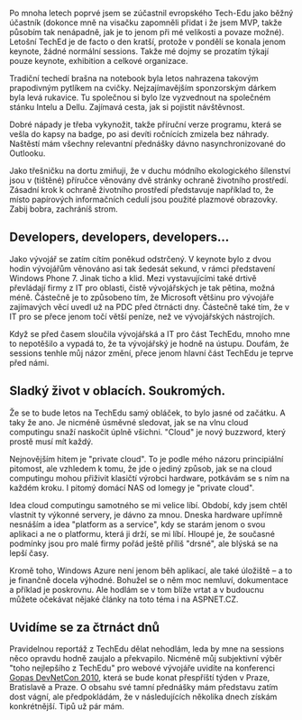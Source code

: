 <!-- dcterms:identifier = aspnetcz#306 -->
<!-- dcterms:title = TechEd Europe 2010, den nula -->
<!-- dcterms:abstract = Po mnoha letech poprvé jsem se zúčastnil evropského Tech-Edu jako běžný účastník (dokonce mně na visačku zapomněli přidat i že jsem MVP, takže působím tak nenápadně, jak je to jenom při mé velikosti a povaze možné). Letošní TechEd je de facto o den kratší, protože v pondělí se konala jenom keynote, žádné normální sessions. -->
<!-- np9:categoryId = 6 -->
<!-- x4w:category = Akce a události -->
<!-- np9:authorId = 1 -->
<!-- np9:authorEmail = michal.valasek@altairis.cz -->
<!-- dcterms:creator = Michal Altair Valášek -->
<!-- dcterms:created = 2010-11-09T01:01:32.59+01:00 -->
<!-- dcterms:dateAccepted = 2010-11-09T08:00:00+01:00 -->
<!-- x4w:pictureWidth = 150 -->
<!-- x4w:pictureHeight = 150 -->
<!-- x4w:pictureUrl = /perex-pictures/20101109-teched-europe-2010-den-nula.png -->

Po mnoha letech poprvé jsem se zúčastnil evropského Tech-Edu jako běžný účastník (dokonce mně na visačku zapomněli přidat i že jsem MVP, takže působím tak nenápadně, jak je to jenom při mé velikosti a povaze možné). Letošní TechEd je de facto o den kratší, protože v pondělí se konala jenom keynote, žádné normální sessions. Takže mé dojmy se prozatím týkají pouze keynote, exhibition a celkové organizace.

Tradiční techedí brašna na notebook byla letos nahrazena takovým prapodivným pytlíkem na cvičky. Nejzajímavějším sponzorským dárkem byla levá rukavice. Tu společnou si bylo lze vyzvednout na společném stánku Intelu a Dellu. Zajímavá cesta, jak si pojistit návštěvnost.

Dobré nápady je třeba vykynožit, takže příruční verze programu, která se vešla do kapsy na badge, po asi devíti ročnících zmizela bez náhrady. Naštěstí mám všechny relevantní přednášky dávno nasynchronizované do Outlooku.

Jako třešničku na dortu zmiňuji, že v duchu módního ekologického šílenství jsou v (tištěné) příručce věnovány dvě stránky ochraně životního prostředí. Zásadní krok k ochraně životního prostředí představuje například to, že místo papírových informačních cedulí jsou použité plazmové obrazovky. Zabij bobra, zachráníš strom.

## Developers, developers, developers…

Jako vývojář se zatím cítím poněkud odstrčený. V keynote bylo z dvou hodin vývojářům věnováno asi tak šedesát sekund, v rámci představení Windows Phone 7. Jinak ticho a klid. Mezi vystavujícími také drtivě převládají firmy z IT pro oblasti, čistě vývojářských je tak pětina, možná méně. Částečně je to způsobeno tím, že Microsoft většinu pro vývojáře zajímavých věcí uvedl už na PDC před čtrnácti dny. Částečně také tím, že v IT pro se přece jenom točí větší peníze, než ve vývojářských nástrojích.

Když se před časem sloučila vývojářská a IT pro část TechEdu, mnoho mne to nepotěšilo a vypadá to, že ta vývojářský je hodně na ústupu. Doufám, že sessions tenhle můj názor změní, přece jenom hlavní část TechEdu je teprve před námi.

## Sladký život v oblacích. Soukromých.

Že se to bude letos na TechEdu samý obláček, to bylo jasné od začátku. A taky že ano. Je nicméně úsměvné sledovat, jak se na vlnu cloud computingu snaží naskočit úplně všichni. "Cloud" je nový buzzword, který prostě musí mít každý.

Nejnovějším hitem je "private cloud". To je podle mého názoru principiální pitomost, ale vzhledem k tomu, že jde o jediný způsob, jak se na cloud computingu mohou přiživit klasičtí výrobci hardware, potkávám se s ním na každém kroku. I pitomý domácí NAS od Iomegy je "private cloud". 

Idea cloud computingu samotného se mi velice líbí. Období, kdy jsem chtěl vlastnit ty výkonné servery, je dávno za mnou. Dneska hardware upřímně nesnáším a idea "platform as a service", kdy se starám jenom o svou aplikaci a ne o platformu, která ji drží, se mi líbí. Hloupé je, že současné podmínky jsou pro malé firmy pořád ještě příliš "drsné", ale blýská se na lepší časy.

Kromě toho, Windows Azure není jenom běh aplikací, ale také úložiště – a to je finančně docela výhodné. Bohužel se o něm moc nemluví, dokumentace a příklad je poskrovnu. Ale hodlám se v tom blíže vrtat a v budoucnu můžete očekávat nějaké články na toto téma i na ASPNET.CZ.

## Uvidíme se za čtrnáct dnů

Pravidelnou reportáž z TechEdu dělat nehodlám, leda by mne na sessions něco opravdu hodně zaujalo a překvapilo. Nicméně můj subjektivní výběr "toho nejlepšího z TechEdu" pro webové vývojáře uvidíte na konferenci [Gopas DevNetCon 2010](http://www.gopas.cz/News/DevNetCon-2010.aspx), která se bude konat přespříští týden v Praze, Bratislavě a Praze. O obsahu své tamní přednášky mám představu zatím dost vágní, ale předpokládám, že v následujících několika dnech získám konkrétnější. Tipů už pár mám.